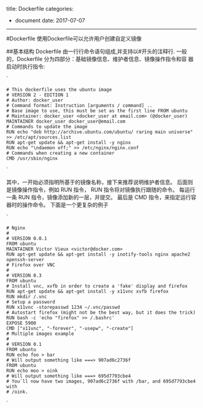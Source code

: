 title: Dockerfile
categories: 
- document
date: 2017-07-07
---
#Dockerfile
使用Dockerfile可以允许用户创建自定义镜像

##基本结构
Dockerfile 由一行行命令语句组成,并支持以#开头的注释行.
一般的，Dockerfile 分为四部分：基础镜像信息、维护者信息、镜像操作指令和容
器启动时执行指令:

`   

    # This dockerfile uses the ubuntu image
    # VERSION 2 - EDITION 1
    # Author: docker_user
    # Command format: Instruction [arguments / command] ..
    # Base image to use, this must be set as the first line FROM ubuntu
    # Maintainer: docker_user <docker_user at email.com> (@docker_user)
    MAINTAINER docker_user docker_user@email.com
    # Commands to update the image
    RUN echo "deb http://archive.ubuntu.com/ubuntu/ raring main universe" >> /etc/apt/sources.list
    RUN apt-get update && apt-get install -y nginx
    RUN echo "\ndaemon off;" >> /etc/nginx/nginx.conf
    # Commands when creating a new container
    CMD /usr/sbin/nginx
`

其中，一开始必须指明所基于的镜像名称，接下来推荐说明维护者信息。
后面则是镜像操作指令，例如 RUN 指令， RUN 指令将对镜像执行跟随的命令。
每运行一条 RUN 指令，镜像添加新的一层，并提交。
最后是 CMD 指令，来指定运行容器时的操作命令。
下面是一个更复杂的例子

`
    
    # Nginx
    #
    # VERSION 0.0.1
    FROM ubuntu
    MAINTAINER Victor Vieux <victor@docker.com>
    RUN apt-get update && apt-get install -y inotify-tools nginx apache2 openssh-server
    # Firefox over VNC
    #
    # VERSION 0.3
    FROM ubuntu
    # Install vnc, xvfb in order to create a 'fake' display and firefox
    RUN apt-get update && apt-get install -y x11vnc xvfb firefox
    RUN mkdir /.vnc
    # Setup a password
    RUN x11vnc -storepasswd 1234 ~/.vnc/passwd
    # Autostart firefox (might not be the best way, but it does the trick)
    RUN bash -c 'echo "firefox" >> /.bashrc'
    EXPOSE 5900
    CMD ["x11vnc", "-forever", "-usepw", "-create"]
    # Multiple images example
    #
    # VERSION 0.1
    FROM ubuntu
    RUN echo foo > bar
    # Will output something like ===> 907ad6c2736f
    FROM ubuntu
    RUN echo moo > oink
    # Will output something like ===> 695d7793cbe4
    # You᾿ll now have two images, 907ad6c2736f with /bar, and 695d7793cbe4 with
    # /oink.
`
